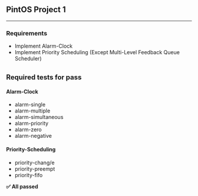 ## PintOS Project 1
---

### Requirements

* Implement Alarm-Clock
* Implement Priority Scheduling (Except Multi-Level Feedback Queue Scheduler)

<br>

<summary><strong><span style="font-size: 1.3em"> Required tests for pass</span></strong></summary>

#### Alarm-Clock
- alarm-single  
- alarm-multiple  
- alarm-simultaneous
- alarm-priority
- alarm-zero
- alarm-negative

#### Priority-Scheduling
- priority-chang/e
- priority-preempt
- priority-fifo


<strong>✅ All passed </strong>
